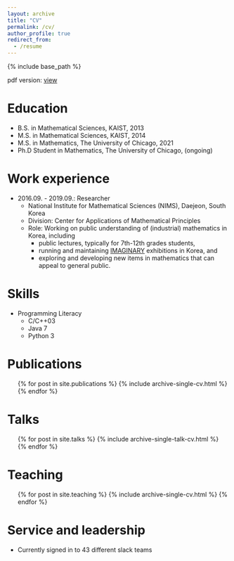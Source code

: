 ```yaml
---
layout: archive
title: "CV"
permalink: /cv/
author_profile: true
redirect_from:
  - /resume
---
```


{% include base_path %}

pdf version: [view](/files/Seung_uk_Jang-cv.pdf)

Education
======
* B.S. in Mathematical Sciences, KAIST, 2013
* M.S. in Mathematical Sciences, KAIST, 2014
* M.S. in Mathematics, The University of Chicago, 2021
* Ph.D Student in Mathematics, The University of Chicago, (ongoing)

Work experience
======
* 2016.09. - 2019.09.: Researcher
  * National Institute for Mathematical Sciences (NIMS), Daejeon, South Korea
  * Division: Center for Applications of Mathematical Principles
  * Role: Working on public understanding of (industrial) mathematics in Korea, including
    + public lectures, typically for 7th-12th grades students,
    + running and maintaining [IMAGINARY](https://www.imaginary.org/) exhibitions in Korea, and
    + exploring and developing new items in mathematics that can appeal to general public.
  
Skills
======
* Programming Literacy
  * C/C++03
  * Java 7
  * Python 3

Publications
======
  <ul>{% for post in site.publications %}
    {% include archive-single-cv.html %}
  {% endfor %}</ul>
  
Talks
======
  <ul>{% for post in site.talks %}
    {% include archive-single-talk-cv.html %}
  {% endfor %}</ul>
  
Teaching
======
  <ul>{% for post in site.teaching %}
    {% include archive-single-cv.html %}
  {% endfor %}</ul>
  
Service and leadership
======
* Currently signed in to 43 different slack teams
